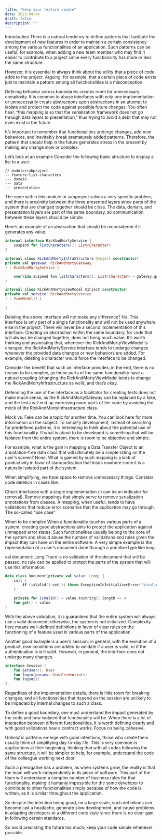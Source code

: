 ```yaml
---
title: "Keep your feature simple"
date: 2023-04-04
draft: false
description: ""
---
```


Introduction
There is a natural tendency to define patterns that facilitate the development of new features in order to maintain a certain consistency among the various functionalities of an application. Such patterns can be useful, for example, when adding a new team member who may find it easier to contribute to a project since every functionality has more or less the same structure.

However, it is essential to always think about the utility that a piece of code adds to the project. Arguing, for example, that a certain piece of code exists just to maintain a pattern among all functionalities is a misconception.

Defining behavior across boundaries creates room for unnecessary complexity. It is common to abuse interfaces with only one implementation or unnecessarily create abstractions upon abstractions in an attempt to isolate and protect the code against possible future changes. You often hear, “this mapping is so that the serialization framework does not go through data layers to presentation,” thus trying to avoid a debt that may not even exist in the future.

It’s important to remember that functionalities undergo changes, add new behaviors, and inevitably break prematurely added patterns. Therefore, the pattern that should help in the future generates stress in the present by making any change slow or complex.

Let’s look at an example
Consider the following basic structure to display a list to a user.
```
// module/subproject
-- feature-list-characters
--- domain
--- data
--- presentation
```
The code within this module or subproject solves a very specific problem, and there is proximity between the three presented layers since parts of the system that are changed together should be close. The data, domain, and presentation layers are part of the same boundary, so communication between these layers should be simple.

Here’s an example of an abstraction that should be reconsidered if it generates any value.
```kotlin
internal interface RickAndMortyService {
    suspend fun listCharacters(): List<Character>
}

internal class RickAndMortyInfraStructure @Inject constructor(
private val gateway: RickAndMortyGateway
) : RickAndMortyService {

    override suspend fun listCharacters(): List<Character> = gateway.getCharacters().results
}

internal class RickAndMortyViewModel @Inject constructor(
private val service: RickAndMortyService
) : ViewModel() {
    ...
}

```
Deleting the above interface will not make any difference? No. This interface is only part of a single functionality and will not be used anywhere else in the project. There will never be a second implementation of this interface. Creating an abstraction within the same boundary, for code that will always be changed together, does not bring much value. It’s worth thinking and associating that, whenever the RickAndMortyViewModel is changed, the RickAndMortyService interface tends to undergo changes whenever the provided data changes or new behaviors are added. For example, deleting a character would force the interface to be changed.

Consider the benefit that such an interface provides; in the end, there is no reason to be complex, as these parts of the same functionality have a natural coupling (changing the RickAndMortyViewModel tends to change the RickAndMortyInfrastructure as well), and that’s okay.

Defending the use of the interface as a facilitator for creating tests does not make much sense, as the RickAndMortyGateway can be replaced by a fake, and the tests will end up exercising more parts of the code by avoiding the mock of the RickAndMortyInfrastructure class.

Mock vs. Fake can be a topic for another time. You can look here for more information on the subject. To simplify development, instead of searching for predefined patterns, it is interesting to think about the potential use of this functionality. If what is about to be developed is something that will be isolated from the entire system, there is room to be objective and simple.

For example, what is the gain in mapping a Data Transfer Object to an annotation-free data class that will ultimately be a simple listing on the user’s screen? None. What is gained by such mapping is a lack of productivity in favor of standardization that leads nowhere since it is a naturally isolated part of the system.

When simplifying, we have space to remove unnecessary things. Consider code deletion in cases like:

Check interfaces with a single implementation (it can be an indicator for removal). Remove mappings that simply serve to remove serialization annotations from classes. A mapping, when useful, tends to have validations that reduce error scenarios that the application may go through. The so-called “use case”

When to be complex
When a functionality touches various parts of a system, creating good abstractions aims to protect the application against unmapped error states. Such functionalities usually belong to the core of the system and should abuse the number of validations and rules given the impact they can have on the entire software. A very simple example is the representation of a user’s document done through a primitive type like long.

val document: Long
There is no validation of the document that will be passed, no rule can be applied to protect the parts of the system that will use this information.
```kotlin
data class Document(private val value: Long) {
    init {
        if (isValid().not()) throw ExceptionInInitializerError("invalid document")
    }

    private fun isValid() = value.toString().length == 9
    fun get() = value
}
```

With the above validation, it is guaranteed that the entire system will always use a valid document; otherwise, the system is not initialized. Complexity here means well-defined definitions in favor of clear rules on the functioning of a feature used in various parts of the application.

Another good example is a user’s session; in general, with the evolution of a product, new conditions are added to validate if a user is valid, or if the authentication is still valid. However, in general, the interface does not undergo many changes.

```kotlin
interface Session {
    fun getUser(): User
    fun login(params: UserCredentials)
    fun logout()
}
```
Regardless of the implementation details, there is little room for breaking changes, and all functionalities that depend on the session are unlikely to be impacted by internal changes to such a class.

To define a good boundary, one must understand the impact generated by the code and how isolated that functionality will be. When there is a lot of interaction between different functionalities, it is worth defining clearly and with good validations how a contract works. Focus on being cohesive.

Unhelpful patterns emerge with good intentions, those who create them usually think of simplifying day-to-day life. This is very common in applications at their beginning, thinking that with all codes following the same structure, it will be simpler to help, for example, understand the code of the colleague working next door.

Such a prerogative has a problem, as when systems grow, the reality is that the team will work independently in its piece of software. This part of the team will understand a complex number of business rules for that functionality, making it humanly impossible for the same developer to contribute to other functionalities simply because of how the code is written, as it is similar throughout the application.

So despite the intention being good, on a large scale, such definitions can become just a headache, generate slow development, and cause problems in adapting developers to a different code style since there is no clear gain in following certain standards.

So avoid predicting the future too much; keep your code simple whenever possible.